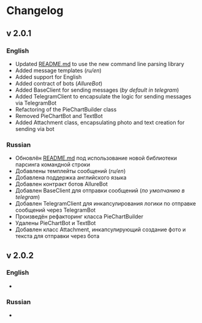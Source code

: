 # Changelog

## v 2.0.1

### English
- Updated [README.md](README.md) to use the new command line parsing library
- Added message templates (_ru/en_)
- Added support for English
- Added contract of bots (_AllureBot_)
- Added BaseClient for sending messages (_by default in telegram_)
- Added TelegramClient to encapsulate the logic for sending messages via TelegramBot
- Refactoring of the PieChartBuilder class
- Removed PieChartBot and TextBot
- Added Attachment class, encapsulating photo and text creation for sending via bot

### Russian
- Обновлён [README.md](README.md) под использование новой библиотеки парсинга командной строки
- Добавлены темплейты сообщений (_ru/en_)
- Добавлена поддержка английского языка
- Добавлен контракт ботов AllureBot
- Добавлен BaseClient для отправки сообщений (_по умолчанию в telegram_)
- Добавлен TelegramClient для инкапсулирования логики по отправке сообщений через TelegramBot
- Произведён рефакторинг класса PieChartBuilder
- Удалены PieChartBot и TextBot
- Добавлен класс Attachment, инкапсулирующий создание фото и текста для отправки через бота

## v 2.0.2

### English

- 

### Russian

-